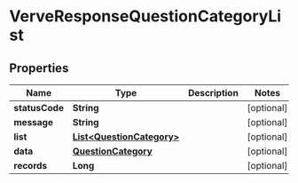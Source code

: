 
# VerveResponseQuestionCategoryList

## Properties
Name | Type | Description | Notes
------------ | ------------- | ------------- | -------------
**statusCode** | **String** |  |  [optional]
**message** | **String** |  |  [optional]
**list** | [**List&lt;QuestionCategory&gt;**](QuestionCategory.md) |  |  [optional]
**data** | [**QuestionCategory**](QuestionCategory.md) |  |  [optional]
**records** | **Long** |  |  [optional]



